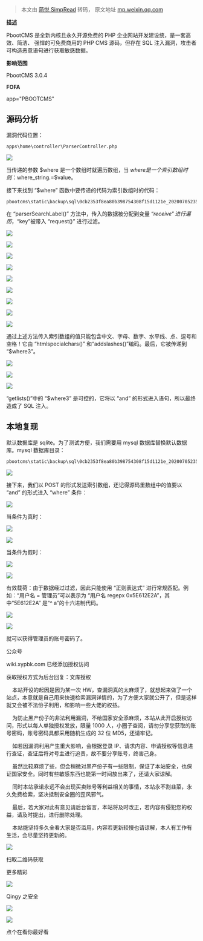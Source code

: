 > 本文由 [简悦 SimpRead](http://ksria.com/simpread/) 转码， 原文地址 [mp.weixin.qq.com](https://mp.weixin.qq.com/s/EHn4ScNOEr9lyda2bnGWPQ)

**描述**

  

PbootCMS 是全新内核且永久开源免费的 PHP 企业网站开发建设统，是一套高效、简洁、 强悍的可免费商用的 PHP CMS 源码，但存在 SQL 注入漏洞，攻击者可构造恶意语句进行获取敏感数据。

  

  

  

  

  

**影响范围**

  

PbootCMS 3.0.4  

  

  

  

  

  

**FOFA**

  

app="PBOOTCMS"

  

  

  

  

  

源码分析
----

漏洞代码位置：

```
apps\home\controller\ParserController.php
```

![](https://mmbiz.qpic.cn/mmbiz_png/nMQkaGYuOibCXOYYibX4iaQSVe1FxuzpCKJY7mxqVMOqPJ23ohehUII6O2EicoeibwLpzpiaxOXsBEglia2rhU9m9e6UA/640?wx_fmt=png)

当传递的参数 $where 是一个数组时就遍历数组，当 $where 是一个索引数组时则：$where_string.=$value。  

接下来找到 “$where” 函数中要传递的代码为索引数组时的代码：

```
pbootcms\static\backup\sql\0cb2353f8ea80b398754308f15d1121e_20200705235534_pbootcms.sql
```

在 “parserSearchLabel()” 方法中，传入的数据被分配到变量 “$receive” 进行遍历，“$key”被带入 “request()” 进行过滤。

![](https://mmbiz.qpic.cn/mmbiz_png/nMQkaGYuOibCXOYYibX4iaQSVe1FxuzpCKJImkibicicmCjgUZHHnFVApsQ3PYdhj3DcTgYia6YiaUw8FFHgn20aV8roYw/640?wx_fmt=png)

![](https://mmbiz.qpic.cn/mmbiz_png/nMQkaGYuOibCXOYYibX4iaQSVe1FxuzpCKJR0g4UWfnFIp7mCicdyRJUIfqrzxm7XZjO8AGdZ7cicN4EicmhGltzx9LQ/640?wx_fmt=png)

![](https://mmbiz.qpic.cn/mmbiz_png/nMQkaGYuOibCXOYYibX4iaQSVe1FxuzpCKJNCP56XubunAVugClgC9Xgs7OrnWw60In3OGjazCmF6vSkHhk0FrdPA/640?wx_fmt=png)

![](https://mmbiz.qpic.cn/mmbiz_png/nMQkaGYuOibCXOYYibX4iaQSVe1FxuzpCKJiaq9GXGUWpC8S8n3PibTp1jZl2oruw03SDd4Ho62ibBr22SyyyfRe0jYQ/640?wx_fmt=png)

![](https://mmbiz.qpic.cn/mmbiz_png/nMQkaGYuOibCXOYYibX4iaQSVe1FxuzpCKJ59G2qkN9sRwLJyuz9bhibBvge942aicjm8ITEjK5rMZaVicDqvj5njA1g/640?wx_fmt=png)

![](https://mmbiz.qpic.cn/mmbiz_png/nMQkaGYuOibCXOYYibX4iaQSVe1FxuzpCKJdLr57Uq0CgMdy6OWUcpsXCdiaSxjkatFzgUVkPwVQsoicEBwDvcIKJKQ/640?wx_fmt=png)

![](https://mmbiz.qpic.cn/mmbiz_png/nMQkaGYuOibCXOYYibX4iaQSVe1FxuzpCKJ4EI6OoUgc7hXLibeglsnFFCnKq8ueMAuiciaO3VzSib4qYPUicOnjs8Psfg/640?wx_fmt=png)

![](https://mmbiz.qpic.cn/mmbiz_png/nMQkaGYuOibCXOYYibX4iaQSVe1FxuzpCKJBmDXTWvSeKeWfK7wmhbssyZFQpd2SHNeV5tibqY9LouiaichXibVmwDY9Q/640?wx_fmt=png)

![](https://mmbiz.qpic.cn/mmbiz_png/nMQkaGYuOibCXOYYibX4iaQSVe1FxuzpCKJibk0pZwjkApSpcge2JRd6Mdh5MmFy59M4YzQFFrGkcPv2aHjFKeqbZA/640?wx_fmt=png)

通过上述方法传入索引数组的值只能包含中文、字母、数字、水平线、点、逗号和空格！它由 “htmlspecialchars()” 和“addslashes()”编码。最后，它被传递到 “$where3”。  

![](https://mmbiz.qpic.cn/mmbiz_png/nMQkaGYuOibCXOYYibX4iaQSVe1FxuzpCKJwnItDwSKG3vMfcmdf1xpicVIcSuTGzdoXhFutxfiaA9g1T0vk5Ib1Uiaw/640?wx_fmt=png)

![](https://mmbiz.qpic.cn/mmbiz_png/nMQkaGYuOibCXOYYibX4iaQSVe1FxuzpCKJM4b3dFRxXEg8LP0TwUyxEVFyWd7yiaI3Xq2zTHhic9Libu6kHjVG9DUZg/640?wx_fmt=png)

![](https://mmbiz.qpic.cn/mmbiz_png/nMQkaGYuOibCXOYYibX4iaQSVe1FxuzpCKJvibTic6Prz7yGtdkYr0iaKibmiaDu8oGpNplMDZDvTeu01CNxgbR4y19HJw/640?wx_fmt=png)

“getlists()”中的 “$where3” 是可控的，它将以 “and” 的形式进入语句，所以最终造成了 SQL 注入。  

本地复现
----

默认数据库是 sqlite。为了测试方便，我们需要用 mysql 数据库替换默认数据库。mysql 数据库目录：

```
pbootcms\static\backup\sql\0cb2353f8ea80b398754308f15d1121e_20200705235534_pbootcms.sql
```

![](https://mmbiz.qpic.cn/mmbiz_png/nMQkaGYuOibCXOYYibX4iaQSVe1FxuzpCKJvaRxkRybzHLNa3YSjh3ZhOCCJJ6guSSPZBX6icDCHQueekJdEARL18A/640?wx_fmt=png)

接下来，我们以 POST 的形式发送索引数组，还记得源码里数组中的值要以 “and” 的形式进入 “where” 条件：

![](https://mmbiz.qpic.cn/mmbiz_png/nMQkaGYuOibCXOYYibX4iaQSVe1FxuzpCKJvaRxkRybzHLNa3YSjh3ZhOCCJJ6guSSPZBX6icDCHQueekJdEARL18A/640?wx_fmt=png)

当条件为真时：  

![](https://mmbiz.qpic.cn/mmbiz_png/nMQkaGYuOibCXOYYibX4iaQSVe1FxuzpCKJHjAPnHUiazydEWAsOL9WR3bfXg2se3xtuflboBBnK4V3Jndl9fnR7sg/640?wx_fmt=png)

![](https://mmbiz.qpic.cn/mmbiz_png/nMQkaGYuOibCXOYYibX4iaQSVe1FxuzpCKJ0D7ZDWAezbIS51L1ic7bXEj6cNOoLLEmf9pIfMz0zdCVbtVtG91iaVJw/640?wx_fmt=png)

当条件为假时：

![](https://mmbiz.qpic.cn/mmbiz_png/nMQkaGYuOibCXOYYibX4iaQSVe1FxuzpCKJD8Izn5vS8CBQQAH5oz6vKuicIFAEqSibsIOEOLYeLN7WibX3BxGNsFmbQ/640?wx_fmt=png)

![](https://mmbiz.qpic.cn/mmbiz_png/nMQkaGYuOibCXOYYibX4iaQSVe1FxuzpCKJZL7zTdVIOb3N5sCy2IxQUJmAdWxQtYJP8sByt6nqrcIKtd3zUIkS7g/640?wx_fmt=png)

有效载荷：由于数据经过过滤，因此只能使用 “正则表达式” 进行常规匹配。例如：“用户名 = 管理员”可以表示为 “用户名 regepx 0x5E612E2A”，其中“5E612E2A” 是“^ a”的十六进制代码。  

![](https://mmbiz.qpic.cn/mmbiz_png/nMQkaGYuOibCXOYYibX4iaQSVe1FxuzpCKJFicpvx4nOPgMSzvhxKGtnKkjG5icOBsEtRPIVJ7iaLEzHxXG8pI3wn1hg/640?wx_fmt=png)

![](https://mmbiz.qpic.cn/mmbiz_png/nMQkaGYuOibCXOYYibX4iaQSVe1FxuzpCKJaVUzoKlett2SDiak4zYTMGRxX3Z6wH2KIJkmPLbshazVsNZnEervmNQ/640?wx_fmt=png)

就可以获得管理员的账号密码了。

公众号  

wiki.xypbk.com 已经添加授权访问

获取授权方式为后台回复：文库授权  

    本站开设的起因是因为某一次 HW，查漏洞真的太麻烦了，就想起来做了一个站点，本意就是自己用来快速检索漏洞详情的，为了方便大家就公开了，但是这样就又会被不法份子利用，和影响一些大佬的权益。

    为防止黑产份子的非法利用漏洞，不给国家安全添麻烦，本站从此开启授权访问，形式以每人单独授权发放，限量 1000 人，小圈子查阅，请勿分享您获取的账号密码，账号密码具都采用随机生成的 32 位 MD5，还请牢记。

    如若因漏洞利用产生重大影响，会根据登录 IP、请求内容、申请授权等信息进行查证，查证后将对号主进行追责，故不要分享账号，终害己身。  

    虽然比较麻烦了些，但会稍微对黑产份子有一些限制，保证了本站安全，也保证国家安全。同时有些敏感东西也能第一时间放出来了，还请大家谅解。

    同时本站承诺永远不会出现买卖账号等利益相关的事情，本站永不割韭菜，永久免费检索，坚决抵制安全圈的歪风邪气。

    最后，若大家对此有意见请后台留言，本站将及时改正，若内容有侵犯您的权益，请及时提出，进行删除处理。  

    本站能坚持多久全看大家是否滥用，内容若更新较慢也请谅解，本人有工作有生活，会尽量坚持更新的。

  

![](https://mmbiz.qpic.cn/mmbiz_jpg/nMQkaGYuOibDavXvuud5F09Tjl7NMvU8Yzhia63knJ4QJFvO4WBfd6KQazjtuPC7uqNBt5gE06ia7GjOVn2RFOicNA/640?wx_fmt=jpeg)

扫取二维码获取

更多精彩

![](https://mmbiz.qpic.cn/mmbiz_png/TlgiajQKAFPtOYY6tXbF7PrWicaKzENbNF71FLc4vO5nrH2oxBYwErfAHKg2fD520niaCfYbRnPU6teczcpiaH5DKA/640?wx_fmt=png)

Qingy 之安全  

![](https://mmbiz.qpic.cn/mmbiz_png/Y8TRQVNlpCW6icC4vu5Pl5JWXPyWdYvGAyfVstVJJvibaT4gWn3Mc0yqMQtWpmzrxibqciazAr5Yuibwib5wILBINfuQ/640?wx_fmt=png)

![](https://mmbiz.qpic.cn/mmbiz_png/3pKe8enqDsSibzOy1GzZBhppv9xkibfYXeOiaiaA8qRV6QNITSsAebXibwSVQnwRib6a2T4M8Xfn3MTwTv1PNnsWKoaw/640?wx_fmt=png)

点个在看你最好看